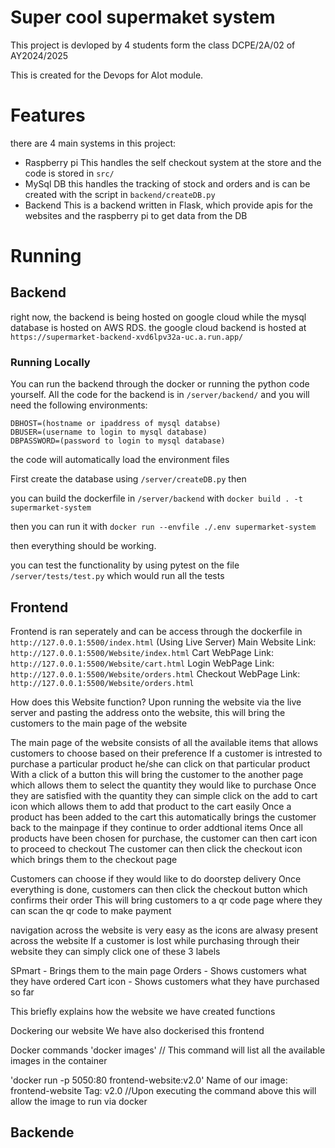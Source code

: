 # Super cool supermaket system

This project is devloped by 4 students form the class DCPE/2A/02 of AY2024/2025

This is created for the Devops for AIot module.

# Features

there are 4 main systems in this project:
- Raspberry pi
	This handles the self checkout system at the store and the code is stored in `src/`
- MySql DB
	this handles the tracking of stock and orders and is can be created with the script in `backend/createDB.py`
- Backend
	This is a backend written in Flask, which provide apis for the websites and the raspberry pi to get data from the DB

# Running

## Backend

right now, the backend is being hosted on google cloud while the mysql database is hosted on AWS RDS. the google cloud backend is hosted at `https://supermarket-backend-xvd6lpv32a-uc.a.run.app/`

### Running Locally

You can run the backend through the docker or running the python code yourself. All the code for the backend is in `/server/backend/` and you will need the following environments:
``` env
DBHOST=(hostname or ipaddress of mysql databse)
DBUSER=(username to login to mysql database)
DBPASSWORD=(password to login to mysql database)
```
the code will automatically load the environment files

First create the database using `/server/createDB.py` then

you can build the dockerfile in `/server/backend` with `docker build . -t supermarket-system`

then you can run it with `docker run --envfile ./.env supermarket-system`
 
then everything should be working.

you can test the functionality by using pytest on the file `/server/tests/test.py` which would run all the tests

## Frontend

Frontend is ran seperately and can be access through the dockerfile in `http://127.0.0.1:5500/index.html`
(Using Live Server)
Main Website Link: `http://127.0.0.1:5500/Website/index.html`
Cart WebPage Link: `http://127.0.0.1:5500/Website/cart.html`
Login WebPage Link: `http://127.0.0.1:5500/Website/orders.html`
Checkout WebPage Link: `http://127.0.0.1:5500/Website/orders.html`

How does this Website function?
Upon running the website via the live server and pasting the address onto the website, this will bring the customers to the main page of the website

The main page of the website consists of all the available items that allows customers to choose based on their preference
If a customer is intrested to purchase a particular product he/she can click on that particular product
With a click of a button this will bring the customer to the another page which allows them to select the quantity they would like to purchase
Once they are satisfied with the quantity they can simple click on the add to cart icon which allows them to add that product to the cart easily
Once a product has been added to the cart this automatically brings the customer back to the mainpage if they continue to order addtional items
Once all products have been chosen for purchase, the customer can then cart icon to proceed to checkout
The customer can then click the checkout icon which brings them to the checkout page

Customers can choose if they would like to do doorstep delivery
Once everything is done, customers can then click the checkout button which confirms their order
This will bring customers to a qr code page where they can scan the qr code to make payment


navigation across the website is very easy as the icons are alwasy present across the website
If a customer is lost while purchasing through their website they can simply click one of these 3 labels

SPmart - Brings them to the main page
Orders - Shows customers what they have ordered
Cart icon - Shows customers what they have purchased so far

This briefly explains how the website we have created functions


Dockering our website
We have also dockerised this frontend

Docker commands
'docker images' // This command will list all the available images in the container

'docker run -p 5050:80 frontend-website:v2.0'
Name of our image: frontend-website
Tag: v2.0
//Upon executing the command above this will allow the image to run via docker 
## Backende 
